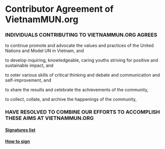 # Contributor Agreement of VietnamMUN.org

### INDIVIDUALS CONTRIBUTING TO VIETNAMMUN.ORG AGREES

to continue promote and advocate the values and practices of the United Nations and Model UN in Vietnam, and

to develop inquiring, knowledgeable, caring youths striving for positive and sustainable impact, and

to oster various skills of critical thinking and debate and communication and self-improvement, and 

to share the results and celebrate the achievements of the community,

to collect, collate, and archive the happenings of the community,

### HAVE RESOLVED TO COMBINE OUR EFFORTS TO ACCOMPLISH THESE AIMS AT VIETNAMMUN.ORG

#### [Signatures list](./SIGNATURES.md)

#### [How to sign](./HOWTOSIGN.md)
